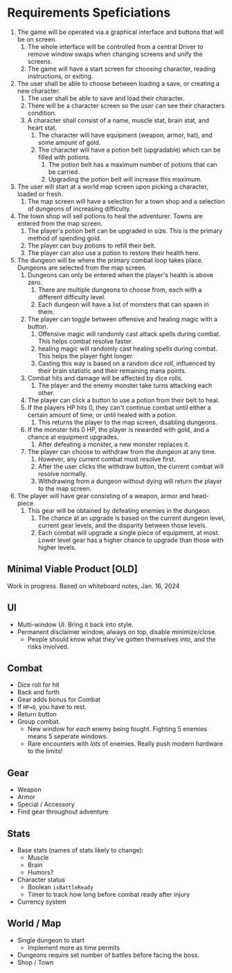 # Requirements Speficiations

1. The game will be operated via a graphical interface and buttons that will be on screen.
    1. The whole interface will be controlled from a central Driver to remove window swaps when changing screens and unify the screens.
    2. The game will have a start screen for choosing character, reading instructions, or exiting.
2. The user shall be able to choose between loading a save, or creating a new character.
    1. The user shall be able to save and load their character.
    2. There will be a character screen so the user can see their characters condition.
    3. A character shall consist of a name, muscle stat, brain stat, and heart stat.
        1. The character will have equipment (weapon, armor, hat), and some amount of gold.
        2. The character will have a potion belt (upgradable) which can be filled with potions.
            1. The potion belt has a maximum number of potions that can be carried.
            2. Upgrading the potion belt will increase this maximum.
3. The user will start at a world map screen upon picking a character, loaded or fresh.
    1. The map screen will have a selection for a town shop and a selection of dungeons of increasing difficulty.
4. The town shop will sell potions to heal the adventurer.  Towns are entered from the map screen.
    1. The player's potion belt can be upgraded in size.  This is the primary method of spending gold.
    2. The player can buy potions to refill their belt.
    3. The player can also use a potion to restore their health here.
5. The dungeon will be where the primary combat loop takes place.  Dungeons are selected from the map screen.
    1. Dungeons can only be entered when the player's health is above zero.
        1. There are multiple dungeons to choose from, each with a different difficulty level.
        2. Each dungeon will have a list of monsters that can spawn in them.
    2. The player can toggle between offensive and healing magic with a button.
        1. Offensive magic will randomly cast attack spells during combat.  This helps combat resolve faster.
        2. healing magic will randomly cast healing spells during combat.  This helps the player fight longer.
        3. Casting this way is based on a random dice roll, influenced by their brain statistic and their remaining mana points.
    3. Combat hits and damage will be affected by dice rolls.
        1. The player and the enemy monster take turns attacking each other.
    4. The player can click a button to use a potion from their belt to heal.
    5. If the players HP hits 0, they can't continue combat until either a certain amount of time, or until healed with a potion.
        1. This returns the player to the map screen, disabling dungeons.
    6. If the monster hits 0 HP, the player is rewarded with gold, and a chance at equipment upgrades.
        1. After defeating a monster, a new monster replaces it.
    7. The player can choose to withdraw from the dungeon at any time.
        1. However, any current combat must resolve first.  
        2. After the user clicks the withdraw button, the current combat will resolve normally.
        3. Withdrawing from a dungeon without dying will return the player to the map screen.
6. The player will have gear consisting of a weapon, armor and head-piece.
    1. This gear will be obtained by defeating enemies in the dungeon.
        1. The chance at an upgrade is based on the current dungeon level, current gear levels, and the disparity between those levels.
        2. Each combat will upgrade a single piece of equipment, at most.  Lower level gear has a higher chance to upgrade than those with higher levels.

## Minimal Viable Product [OLD]

Work in progress.  Based on whiteboard notes, Jan. 16, 2024

## UI

- Multi-window UI.  Bring it back into style.
- Permanent disclaimer window, always on top, disable minimize/close.
    - People should know what they've gotten themselves into, and the risks involved.

## Combat

- Dice roll for hit
- Back and forth
- Gear adds bonus for Combat
- If `HP=0`, you have to rest.
- Return button
- Group combat.
    - New window for *each* enemy being fought.  Fighting 5 enemies means 5 seperate windows.
    - Rare encounters with *lots* of enemies.  Really push modern hardware to the limits!

## Gear

- Weapon
- Armor
- Special / Accessory
- Find gear throughout adventure

## Stats

- Base stats (names of stats likely to change):
    - Muscle
    - Brain
    - Humors?
- Character status
    - Boolean `isBattleReady`
    - Timer to track how long before combat ready after injury
- Currency system

## World / Map

- Single dungeon to start
    - Implement more as time permits
- Dungeons require set number of battles before facing the boss.
- Shop / Town
